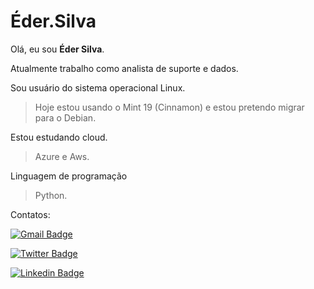 # Éder.Silva

Olá, eu sou **Éder Silva**.  

Atualmente trabalho como analista de suporte e dados.	

Sou usuário do sistema operacional Linux.
> Hoje estou usando o Mint 19 (Cinnamon) e estou pretendo migrar para o Debian.

Estou estudando cloud.
> Azure e Aws.

Linguagem de programação
> Python.

Contatos:

[![Gmail Badge](https://img.shields.io/badge/-ccbeder@gmail.com-c14438?style=flat-square&logo=Gmail&logoColor=white&link=mailto:ccbeder@gmail.com)](mailto:ccbeder@gmail.com)

[![Twitter Badge](https://img.shields.io/badge/-@heavyeder-1ca0f1?style=flat-square&labelColor=1ca0f1&logo=twitter&logoColor=white&link=https://twitter.com/heavyeder)](https://twitter.com/heavyeder)

[![Linkedin Badge](https://img.shields.io/badge/-Eder-blue?style=flat-square&logo=Linkedin&logoColor=white&link=https://www.linkedin.com/in/ederccb/)](https://www.linkedin.com/in/ederccb/) 


